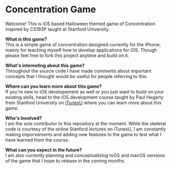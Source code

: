 # Concentration Game
Welcome! This is iOS based Halloween themed game of Concentration inspired by CS193P taught at Stanford University.

**What is this game?** <br/>
This is a simple game of concentration designed currently for the iPhone, mainly for teaching myself how to develop applications for iOS. Though please feel free to fork this project anytime and build on it. 

**What's interesting about this game?** <br/>
Throughout the source code I have made comments about important concepts that I thought would be useful for people referring to this. 

**Where can you learn more about this game?** <br/>
If you're new to iOS developement as well or you just want to build on your existing skills, head to the iOS development course taught by Paul Hegarty from Stanford University on [iTunesU](https://itunes.apple.com/us/podcast/developing-ios-11-apps-with-swift/id1315130780?mt=2) where you can learn more about this game.

**Who's Involved?** <br/>
I am the sole contributor to this repository at the moment. While the skeletal code is courtesy of the online Stanford lectures on iTunesU, I am constantly making imporvements and adding new features to the game to test what I have learned from the course.  

**What can you expect in the future?** <br/>
I am also currently planning and conceptualizing tvOS and macOS versions of the game that I hope to release in the coming months. 
